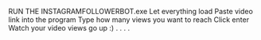 RUN THE INSTAGRAMFOLLOWERBOT.exe Let everything load Paste video link into the program Type how many views you want to reach Click enter Watch your video views go up :) .
.
.
.
